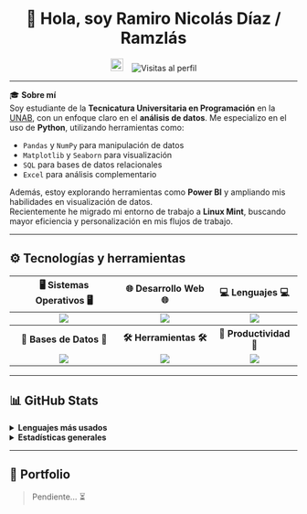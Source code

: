 <h1 align="center">
  👋 Hola, soy Ramiro Nicolás Díaz / Ramzlás
</h1>

<p align="center">
  <img src="https://emojis.slackmojis.com/emojis/images/1531849430/4246/blob-sunglasses.gif?1531849430" width="22" alt="Cool blob" />
  &nbsp;&nbsp;
  <img src="https://komarev.com/ghpvc/?username=Ramzlas&label=Visitas%20al%20perfil&color=2a9d8f&style=flat-square" alt="Visitas al perfil" />
</p>

---

🎓 **Sobre mí**  
Soy estudiante de la **Tecnicatura Universitaria en Programación** en la [UNAB](https://www.unab.edu.ar/), con un enfoque claro en el **análisis de datos**. Me especializo en el uso de **Python**, utilizando herramientas como:

- `Pandas` y `NumPy` para manipulación de datos  
- `Matplotlib` y `Seaborn` para visualización  
- `SQL` para bases de datos relacionales  
- `Excel` para análisis complementario  

Además, estoy explorando herramientas como **Power BI** y ampliando mis habilidades en visualización de datos.  
Recientemente he migrado mi entorno de trabajo a **Linux Mint**, buscando mayor eficiencia y personalización en mis flujos de trabajo.

---
## ⚙️ Tecnologías y herramientas

<table align="center">
  <thead>
    <tr>
      <th>🖥️ Sistemas Operativos 🖥️</th>
      <th>🌐 Desarrollo Web 🌐</th>
      <th>💻 Lenguajes 💻</th>
    </tr>
  </thead>
  <tbody>
    <tr>
      <td align="center">
        <img src="https://skillicons.dev/icons?i=windows,mint&theme=light" />
      </td>
      <td align="center">
        <img src="https://skillicons.dev/icons?i=html,css,javascript&theme=light" />
      </td>
      <td align="center">
        <img src="https://skillicons.dev/icons?i=python,ruby&theme=light" />
      </td>
    </tr>
    <tr>
      <th>🧩 Bases de Datos 🧩</th>
      <th>🛠️ Herramientas 🛠️</th>
      <th>📓 Productividad 📓</th>
    </tr>
    <tr>
      <td align="center">
        <img src="https://skillicons.dev/icons?i=postgresql,sqlite&theme=light" />
      </td>
      <td align="center">
        <img src="https://skillicons.dev/icons?i=git,github,vscode,sublime&theme=light" />
      </td>
      <td align="center">
        <img src="https://skillicons.dev/icons?i=obsidian&theme=light" />
      </td>
    </tr>
  </tbody>
</table>

---

## 📊 GitHub Stats

<details>
  <summary><strong>Lenguajes más usados</strong></summary>
  <p align="center">
    <img src="https://github-readme-stats.vercel.app/api/top-langs/?username=Ramzlas&layout=compact&theme=default" alt="Lenguajes más usados">
  </p>
</details>

<details>
  <summary><strong>Estadísticas generales</strong></summary>
  <p align="center">
    <img src="https://github-readme-stats.vercel.app/api?username=Ramzlas&show_icons=true&theme=default&locale=es" alt="Estadísticas de GitHub">
  </p>
</details>

---

## 🚧 Portfolio

> Pendiente... ⏳
